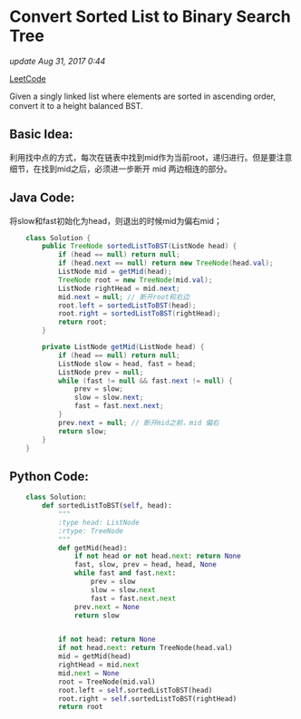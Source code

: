 # Convert Sorted List to Binary Search Tree

_update Aug 31, 2017 0:44_

[LeetCode](https://leetcode.com/problems/convert-sorted-list-to-binary-search-tree/description/)

Given a singly linked list where elements are sorted in ascending order, convert it to a height balanced BST.

## Basic Idea:

利用找中点的方式，每次在链表中找到mid作为当前root，递归进行。但是要注意细节，在找到mid之后，必须进一步断开 mid 两边相连的部分。

## Java Code:

将slow和fast初始化为head，则退出的时候mid为偏右mid；

```java
    class Solution {
        public TreeNode sortedListToBST(ListNode head) {
            if (head == null) return null;
            if (head.next == null) return new TreeNode(head.val);
            ListNode mid = getMid(head);
            TreeNode root = new TreeNode(mid.val);
            ListNode rightHead = mid.next;
            mid.next = null; // 断开root和右边
            root.left = sortedListToBST(head);
            root.right = sortedListToBST(rightHead);
            return root;
        }

        private ListNode getMid(ListNode head) {
            if (head == null) return null;
            ListNode slow = head, fast = head;
            ListNode prev = null;
            while (fast != null && fast.next != null) {
                prev = slow;
                slow = slow.next;
                fast = fast.next.next;
            }
            prev.next = null; // 断开mid之前，mid 偏右
            return slow;
        }
    }
```

## Python Code:

```python
    class Solution:
        def sortedListToBST(self, head):
            """
            :type head: ListNode
            :rtype: TreeNode
            """
            def getMid(head):
                if not head or not head.next: return None
                fast, slow, prev = head, head, None
                while fast and fast.next:
                    prev = slow
                    slow = slow.next
                    fast = fast.next.next
                prev.next = None
                return slow


            if not head: return None
            if not head.next: return TreeNode(head.val)
            mid = getMid(head)
            rightHead = mid.next
            mid.next = None
            root = TreeNode(mid.val)
            root.left = self.sortedListToBST(head)
            root.right = self.sortedListToBST(rightHead)
            return root
```


